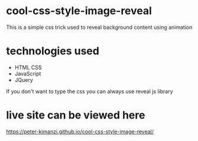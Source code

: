 # cool-css-style-image-reveal

This is a  simple css trick used to reveal background content using animation

# technologies used
* HTML CSS
* JavaScript
* JQuery


If you don't want to type the css you can always use reveal js library

# live site can be viewed here
https://peter-kimanzi.github.io/cool-css-style-image-reveal/
